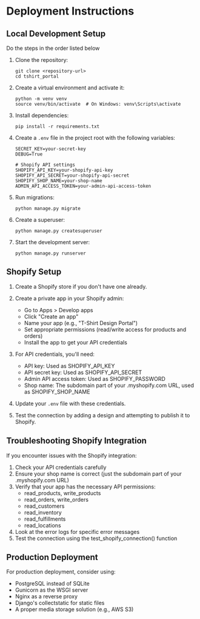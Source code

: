 # Deployment Instructions

## Local Development Setup
Do the steps in the order listed below

1. Clone the repository:
   ```
   git clone <repository-url>
   cd tshirt_portal
   ```

2. Create a virtual environment and activate it:
   ```
   python -m venv venv
   source venv/bin/activate  # On Windows: venv\Scripts\activate
   ```

3. Install dependencies:
   ```
   pip install -r requirements.txt
   ```

4. Create a `.env` file in the project root with the following variables:
   ```
   SECRET_KEY=your-secret-key
   DEBUG=True
   
   # Shopify API settings
   SHOPIFY_API_KEY=your-shopify-api-key
   SHOPIFY_API_SECRET=your-shopify-api-secret
   SHOPIFY_SHOP_NAME=your-shop-name
   ADMIN_API_ACCESS_TOKEN=your-admin-api-access-token
   ```

5. Run migrations:
   ```
   python manage.py migrate
   ```

6. Create a superuser:
   ```
   python manage.py createsuperuser
   ```

7. Start the development server:
   ```
   python manage.py runserver
   ```

## Shopify Setup

1. Create a Shopify store if you don't have one already.

2. Create a private app in your Shopify admin:
   - Go to Apps > Develop apps
   - Click "Create an app"
   - Name your app (e.g., "T-Shirt Design Portal")
   - Set appropriate permissions (read/write access for products and orders)
   - Install the app to get your API credentials

3. For API credentials, you'll need:
   - API key: Used as SHOPIFY_API_KEY
   - API secret key: Used as SHOPIFY_API_SECRET 
   - Admin API access token: Used as SHOPIFY_PASSWORD
   - Shop name: The subdomain part of your .myshopify.com URL, used as SHOPIFY_SHOP_NAME

4. Update your `.env` file with these credentials.

5. Test the connection by adding a design and attempting to publish it to Shopify.

## Troubleshooting Shopify Integration

If you encounter issues with the Shopify integration:

1. Check your API credentials carefully
2. Ensure your shop name is correct (just the subdomain part of your .myshopify.com URL)
3. Verify that your app has the necessary API permissions:
   - read_products, write_products
   - read_orders, write_orders
   - read_customers
   - read_inventory 
   - read_fulfillments
   - read_locations
4. Look at the error logs for specific error messages
5. Test the connection using the test_shopify_connection() function

## Production Deployment

For production deployment, consider using:
- PostgreSQL instead of SQLite
- Gunicorn as the WSGI server
- Nginx as a reverse proxy
- Django's collectstatic for static files
- A proper media storage solution (e.g., AWS S3)
